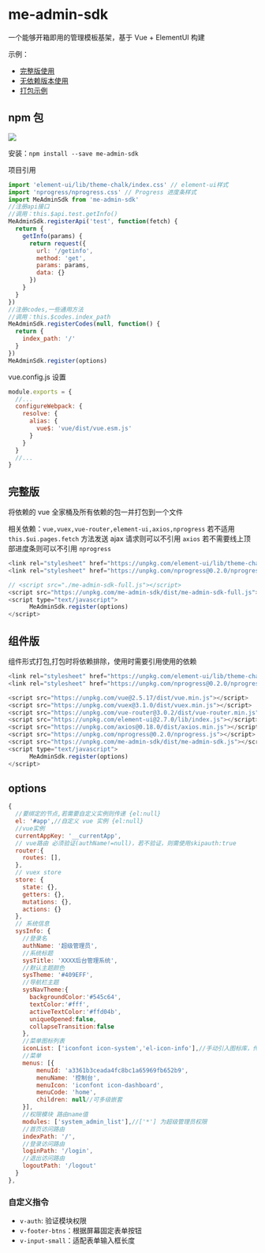 # me-admin-sdk

一个能够开箱即用的管理模板基架，基于 Vue + ElementUI 构建

示例：
- [完整版使用](https://yimogit.github.io/me-admin-sdk/example/html/full.html)
- [无依赖版本使用](https://yimogit.github.io/me-admin-sdk/example/html/mini.html)
- [打包示例](https://yimogit.github.io/me-admin-sdk/example/dist/index.html)
## npm 包

![](https://img.shields.io/npm/v/me-admin-sdk.svg)

安装：`npm install --save me-admin-sdk`

项目引用

```js
import 'element-ui/lib/theme-chalk/index.css' // element-ui样式
import 'nprogress/nprogress.css' // Progress 进度条样式
import MeAdminSdk from 'me-admin-sdk'
//注册api接口
//调用：this.$api.test.getInfo()
MeAdminSdk.registerApi('test', function(fetch) {
  return {
    getInfo(params) {
      return request({
        url: '/getinfo',
        method: 'get',
        params: params,
        data: {}
      })
    }
  }
})
//注册codes,一些通用方法
//调用：this.$codes.index_path
MeAdminSdk.registerCodes(null, function() {
  return {
    index_path: '/'
  }
})
MeAdminSdk.register(options)
```

vue.config.js 设置

```js
module.exports = {
  //...
  configureWebpack: {
    resolve: {
      alias: {
        vue$: 'vue/dist/vue.esm.js'
      }
    }
  }
  //...
}
```

## 完整版

将依赖的 vue 全家桶及所有依赖的包一并打包到一个文件

相关依赖：`vue,vuex,vue-router,element-ui,axios,nprogress`
若不适用 `this.$ui.pages.fetch` 方法发送 ajax 请求则可以不引用 `axios`
若不需要线上顶部进度条则可以不引用 `nprogress`

```js
<link rel="stylesheet" href="https://unpkg.com/element-ui/lib/theme-chalk/index.css">
<link rel="stylesheet" href="https://unpkg.com/nprogress@0.2.0/nprogress.css">

// <script src="./me-admin-sdk-full.js"></script>
<script src="https://unpkg.com/me-admin-sdk/dist/me-admin-sdk-full.js"></script>
<script type="text/javascript">
      MeAdminSdk.register(options)
</script>
```

## 组件版

组件形式打包,打包时将依赖排除，使用时需要引用使用的依赖

```js
<link rel="stylesheet" href="https://unpkg.com/element-ui/lib/theme-chalk/index.css">
<link rel="stylesheet" href="https://unpkg.com/nprogress@0.2.0/nprogress.css">

<script src="https://unpkg.com/vue@2.5.17/dist/vue.min.js"></script>
<script src="https://unpkg.com/vuex@3.1.0/dist/vuex.min.js"></script>
<script src="https://unpkg.com/vue-router@3.0.2/dist/vue-router.min.js"></script>
<script src="https://unpkg.com/element-ui@2.7.0/lib/index.js"></script>
<script src="https://unpkg.com/axios@0.18.0/dist/axios.min.js"></script>
<script src="https://unpkg.com/nprogress@0.2.0/nprogress.js"></script>
<script src="https://unpkg.com/me-admin-sdk/dist/me-admin-sdk.js"></script>
<script type="text/javascript">
      MeAdminSdk.register(options)
</script>
```

## options

```js
{
  //要绑定的节点,若需要自定义实例则传递 {el:null}
  el: '#app',//自定义 vue 实例 {el:null}
  //vue实例
  currentAppKey: '__currentApp',
  // vue路由 必须验证(authName!=null)，若不验证，则需使用skipauth:true
  router:{
    routes: [],
  },
  // vuex store
  store: {
    state: {},
    getters: {},
    mutations: {},
    actions: {}
  },
  // 系统信息
  sysInfo: {
    //登录名
    authName: '超级管理员',
    //系统标题
    sysTitle: 'XXXX后台管理系统',
    //默认主题颜色
    sysTheme: '#409EFF',
    //导航栏主题
    sysNavTheme:{
      backgroundColor:'#545c64',
      textColor:'#fff',
      activeTextColor:'#ffd04b',
      uniqueOpened:false,
      collapseTransition:false
    },
    //菜单图标列表
    iconList: ['iconfont icon-system','el-icon-info'],//手动引入图标库，传入其class名
    //菜单
    menus: [{
        menuId: 'a3361b3ceada4fc8bc1a65969fb652b9',
        menuName: '控制台',
        menuIcon: 'iconfont icon-dashboard',
        menuCode: 'home',
        children: null//可多级嵌套
    }],
    //权限模块 路由name值
    modules: ['system_admin_list'],//['*'] 为超级管理员权限
    //首页访问路由
    indexPath: '/',
    //登录访问路由
    loginPath: '/login',
    //退出访问路由
    logoutPath: '/logout'
  }
},
```

### 自定义指令

- `v-auth`: 验证模块权限
- `v-footer-btns`：根据屏幕固定表单按钮
- `v-input-small`：适配表单输入框长度
